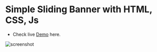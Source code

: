 # Simple Sliding Banner with HTML, CSS, Js

* Check live [Demo](www.google.com) here.


![screenshot](./screenshot.png)
